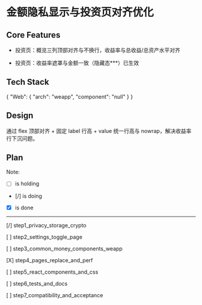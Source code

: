 # 金额隐私显示与投资页对齐优化

## Core Features

- 投资页：概览三列顶部对齐与不换行，收益率与总收益/总资产水平对齐

- 投资页：收益率遮罩与金额一致（隐藏态***）已生效

## Tech Stack

{
  "Web": {
    "arch": "weapp",
    "component": "null"
  }
}

## Design

通过 flex 顶部对齐 + 固定 label 行高 + value 统一行高与 nowrap，解决收益率行下沉问题。

## Plan

Note: 

- [ ] is holding
- [/] is doing
- [X] is done

---

[/] step1_privacy_storage_crypto

[ ] step2_settings_toggle_page

[ ] step3_common_money_components_weapp

[X] step4_pages_replace_and_perf

[ ] step5_react_components_and_css

[ ] step6_tests_and_docs

[ ] step7_compatibility_and_acceptance
